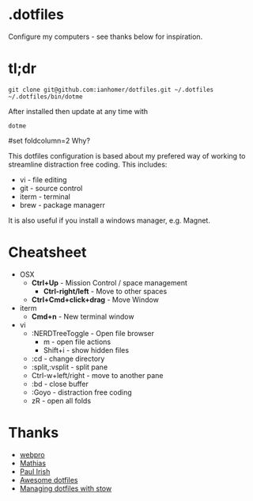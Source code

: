 # .dotfiles

Configure my computers - see thanks below for inspiration.

# tl;dr

    git clone git@github.com:ianhomer/dotfiles.git ~/.dotfiles
    ~/.dotfiles/bin/dotme

After installed then update at any time with

    dotme

#set foldcolumn=2 Why?

This dotfiles configuration is based about my prefered way of working to streamline distraction free coding. This includes:

* vi - file editing
* git - source control
* iterm - terminal
* brew - package managerr

It is also useful if you install a windows manager, e.g. Magnet.

# Cheatsheet

* OSX
  * **Ctrl+Up** - Mission Control / space management
    * **Ctrl-right/left** - Move to other spaces 
  * **Ctrl+Cmd+click+drag** - Move Window
* iterm
  * **Cmd+n** - New terminal window
* vi
  * :NERDTreeToggle - Open file browser
    * m - open file actions
    * Shift+i - show hidden files
  * :cd - change directory
  * :split,:vsplit - split pane
  * Ctrl-w+left/right - move to another pane
  * :bd - close buffer
  * :Goyo - distraction free coding
  * zR - open all folds

# Thanks

* [webpro](https://github.com/webpro/dotfiles)
* [Mathias]( https://github.com/mathiasbynens/dotfiles )
* [Paul Irish]( https://github.com/paulirish/dotfiles )
* [Awesome dotfiles](https://github.com/webpro/awesome-dotfiles)
* [Managing dotfiles with stow](https://alexpearce.me/2016/02/managing-dotfiles-with-stow/)
